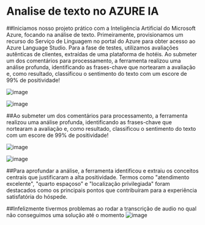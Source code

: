 <h1> <span> Analise de texto no AZURE IA </span></h1>


##Iniciamos nosso projeto prático com a Inteligência Artificial do Microsoft Azure, focando na análise de texto. Primeiramente, provisionamos um recurso do Serviço de Linguagem no portal do Azure para obter acesso ao Azure Language Studio. Para a fase de testes, utilizamos avaliações autênticas de clientes, extraídas de uma plataforma de hotéis. Ao submeter um dos comentários para processamento, a ferramenta realizou uma análise profunda, identificando as frases-chave que nortearam a avaliação e, como resultado, classificou o sentimento do texto com um escore de 99% de positividade!

![image](https://github.com/user-attachments/assets/9c06980f-9b96-4969-aaf2-b9be8943b962)

![image](https://github.com/user-attachments/assets/7d9625de-a158-47ee-b334-6f509063f135)

##Ao submeter um dos comentários para processamento, a ferramenta realizou uma análise profunda, identificando as frases-chave que nortearam a avaliação e, como resultado, classificou o sentimento do texto com um escore de 99% de positividade!

![image](https://github.com/user-attachments/assets/0cedeea9-c8e3-4a6f-81e5-46b7b40d0364)

![image](https://github.com/user-attachments/assets/0c6534a3-01de-4639-bce1-c097c832e807)

##Para aprofundar a análise, a ferramenta identificou e extraiu os conceitos centrais que justificaram a alta positividade. Termos como "atendimento excelente", "quarto espaçoso" e "localização privilegiada" foram destacados como os principais pontos que contribuíram para a experiência satisfatória do hóspede.


##Infelizmente tivermos problemas ao rodar a transcrição de audio no qual não conseguimos uma solução até o momento
![image](https://github.com/user-attachments/assets/228314b7-9d3f-4685-b5ce-41782b13a2e6)



